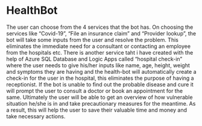 # HealthBot


The user can choose from the 4 services that the bot has. On choosing the services like “Covid-19”, “File an insurance claim” and “Provider lookup”, the bot will take some inputs from the user and resolve the problem. This eliminates the immediate need for a consultant or contacting an employee from the hospitals etc. There is another service taht i have created with the help of Azure SQL Database and Logic Apps called “hospital check-in” where the user needs to give his/her inputs like name, age, height, weight and symptoms they are having and the health-bot will automatically create a check-in for the user in the hospital, this eliminates the purpose of having a receptionist. If the bot is unable to find out the probable disease and cure it will prompt the user to consult a doctor or book an appointment for the same. Ultimately the user will be able to get an overview of how vulnerable situation he/she is in and take precautionary measures for the meantime. As a result, this will help the user to save their valuable time and money and take necessary actions.
